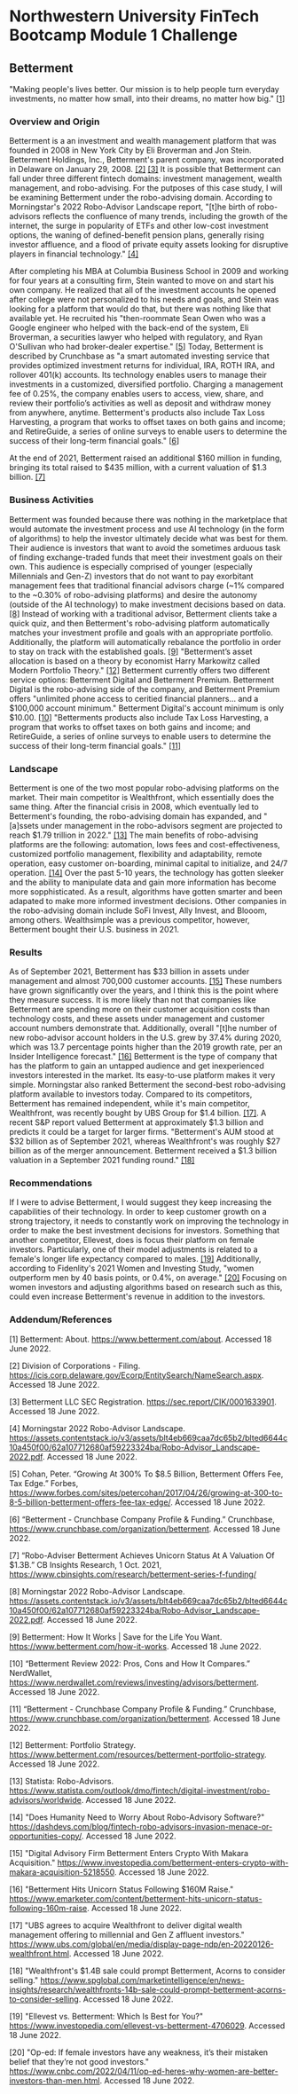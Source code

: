 # Northwestern University FinTech Bootcamp Module 1 Challenge

## Betterment

"Making people's
lives better. Our mission is to help people turn everyday investments, no matter how small, into their dreams, no matter how big." [[1](https://www.betterment.com/about)]

### Overview and Origin

Betterment is a an investment and wealth management platform that was founded in 2008 in New York City by Eli Broverman and Jon Stein. Betterment Holdings, Inc., Betterment's parent company, was incorporated in Delaware on January 29, 2008. [[2]](https://icis.corp.delaware.gov/Ecorp/EntitySearch/NameSearch.aspx) [[3]](https://sec.report/CIK/0001633901) It is possible that Betterment can fall under three different fintech domains: investment management, wealth management, and robo-advising. For the putposes of this case study, I will be examining Betterment under the robo-advising domain. According to Morningstar's 2022 Robo-Advisor Landscape report, "[t]he birth of robo-advisors reflects the confluence of many trends, including the growth of the internet,
the surge in popularity of ETFs and other low-cost investment options, the waning of defined-benefit
pension plans, generally rising investor affluence, and a flood of private equity assets looking for
disruptive players in financial technology." [[4]](https://assets.contentstack.io/v3/assets/blt4eb669caa7dc65b2/blted6644c10a450f00/62a107712680af59223324ba/Robo-Advisor_Landscape-2022.pdf)

After completing his MBA at Columbia Business School in 2009 and working for four years at a consulting firm, Stein wanted to move on and start his own company. He realized that all of the investment accounts he opened after college were not personalized to his needs and goals, and Stein was looking for a platform that would do that, but there was nothing like that available yet. He recruited his "then-roommate Sean Owen who was a Google engineer who helped with the back-end of the system, Eli Broverman, a securities lawyer who helped with regulatory, and Ryan O'Sullivan who had broker-dealer expertise." [[5](https://www.forbes.com/sites/petercohan/2017/04/26/growing-at-300-to-8-5-billion-betterment-offers-fee-tax-edge/?sh=29d470b73ff3)] Today, Betterment is described by Crunchbase as "a smart automated investing service that provides optimized investment returns for individual, IRA, ROTH IRA, and rollover 401(k) accounts. Its technology enables users to manage their investments in a customized, diversified portfolio. Charging a management fee of 0.25%, the company enables users to access, view, share, and review their portfolio’s activities as well as deposit and withdraw money from anywhere, anytime. Betterment's products also include Tax Loss Harvesting, a program that works to offset taxes on both gains and income; and RetireGuide, a series of online surveys to enable users to determine the success of their long-term financial goals." [[6](https://www.crunchbase.com/organization/betterment)]

At the end of 2021, Betterment raised an additional $160 million in funding, bringing its total raised to $435 million, with a current valuation of $1.3 billion. [[7]](https://www.cbinsights.com/research/betterment-series-f-funding/)

### Business Activities

Betterment was founded because there was nothing in the marketplace that would automate the investment process and use AI technology (in the form of algorithms) to help the investor ultimately decide what was best for them. Their audience is investors that want to avoid the sometimes arduous task of finding exchange-traded funds that meet their investment goals on their own. This audience is especially comprised of younger (especially Millennials and Gen-Z) investors that do not want to pay exorbitant management fees that traditional financial advisors charge (~1% compared to the ~0.30% of robo-advising platforms) and desire the autonomy (outside of the AI technology) to make investment decisions based on data. [[8]](https://assets.contentstack.io/v3/assets/blt4eb669caa7dc65b2/blted6644c10a450f00/62a107712680af59223324ba/Robo-Advisor_Landscape-2022.pdf) Instead of working with a traditional advisor, Betterment clients take a quick quiz, and then Betterment's robo-advising platform automatically matches your investment profile and goals with an appropriate portfolio. Additionally, the platform will automatically rebalance the portfolio in order to stay on track with the established goals. [[9]](https://www.betterment.com/how-it-works) "Betterment’s asset allocation is based on a theory by economist Harry Markowitz called Modern Portfolio Theory." [[12]](https://www.betterment.com/resources/betterment-portfolio-strategy) Betterment currently offers two different service options: Betterment Digital and Betterment Premium. Betterment Digital is the robo-advising side of the company, and Betterment Premium offers "unlimited phone access to ceritied financial planners... and a $100,000 account minimum." Betterment Digital's account minimum is only $10.00. [[10]](https://www.nerdwallet.com/reviews/investing/advisors/betterment) "Betterments products also include Tax Loss Harvesting, a program that works to offset taxes on both gains and income; and RetireGuide, a series of online surveys to enable users to determine the success of their long-term financial goals." [[11]](https://www.crunchbase.com/organization/betterment)

### Landscape

Betterment is one of the two most popular robo-advising platforms on the market. Their main competitor is Wealthfront, which essentially does the same thing. After the financial crisis in 2008, which eventually led to Betterment's founding, the robo-advising domain has expanded, and "[a]ssets under management in the robo-advisors segment are projected to reach $1.79 trillion in 2022." [[13]](https://www.statista.com/outlook/dmo/fintech/digital-investment/robo-advisors/worldwide) The main benefits of robo-advising platforms are the following: automation, lows fees and cost-effectiveness, customized portfolio management, flexibility and adaptability, remote operation, easy customer on-boarding, minimal capital to initialize, and 24/7 operation. [[14]](https://dashdevs.com/blog/fintech-robo-advisors-invasion-menace-or-opportunities-copy/) Over the past 5-10 years, the technology has gotten sleeker and the ability to manipulate data and gain more information has become more sopphisticated. As a result, algorithms have gotten smarter and been adapated to make more informed investment decisions. Other companies in the robo-advising domain include SoFi Invest, Ally Invest, and Blooom, among others. Wealthsimple was a previous competitor, however, Betterment bought their U.S. business in 2021. 

### Results

As of September 2021, Betterment has $33 billion in assets under management and almost 700,000 customer accounts. [[15]](https://www.investopedia.com/betterment-enters-crypto-with-makara-acquisition-5218550) These numbers have grown significantly over the years, and I think this is the point where they measure success. It is more likely than not that companies like Betterment are spending more on their customer acquisition costs than technology costs, and these assets under management and customer account numbers demonstrate that. Additionally, overall "[t]he number of new robo-advisor account holders in the U.S. grew by 37.4% during 2020, which was 13.7 percentage points higher than the 2019 growth rate, per an Insider Intelligence forecast." [[16]](https://www.emarketer.com/content/betterment-hits-unicorn-status-following-160m-raise) Betterment is the type of company that has the platform to gain an untapped audience and get inexperienced investors interested in the market. Its easy-to-use platform makes it very simple. Morningstar also ranked Betterment the second-best robo-advising platform available to investors today. Compared to its competitors, Betterment has remained independent, while it's main competitor, Wealthfront, was recently bought by UBS Group for $1.4 billion. [[17]](https://www.ubs.com/global/en/media/display-page-ndp/en-20220126-wealthfront.html). A recent S&P report valued Betterment at approximately $1.3 billion and predicts it could be a target for larger firms. "Betterment's AUM stood at $32 billion as of September 2021, whereas Wealthfront's was roughly $27 billion as of the merger announcement. Betterment received a $1.3 billion valuation in a September 2021 funding round." [[18]](https://www.spglobal.com/marketintelligence/en/news-insights/research/wealthfronts-14b-sale-could-prompt-betterment-acorns-to-consider-selling)

### Recommendations

If I were to advise Betterment, I would suggest they keep increasing the capabilities of their technology. In order to keep customer growth on a strong trajectory, it needs to constantly work on improving the technology in order to make the best investment decisions for investors. Something that another competitor, Ellevest, does is focus their platform on female investors. Particularly, one of their model adjustments is related to a female's longer life expectancy compared to males. [[19]](https://www.investopedia.com/ellevest-vs-betterment-4706029) Additionally, according to Fidenlity's 2021 Women and Investing Study, "women outperform men by 40 basis points, or 0.4%, on average." [[20]](https://www.cnbc.com/2022/04/11/op-ed-heres-why-women-are-better-investors-than-men.html) Focusing on women investors and adjusting algorithms based on research such as this, could even increase Betterment's revenue in addition to the investors. 

### Addendum/References

[1] Betterment: About. https://www.betterment.com/about. Accessed 18 June 2022.

[2] Division of Corporations - Filing. https://icis.corp.delaware.gov/Ecorp/EntitySearch/NameSearch.aspx. Accessed 18 June 2022.

[3] Betterment LLC SEC Registration. https://sec.report/CIK/0001633901. Accessed 18 June 2022.

[4] Morningstar 2022 Robo-Advisor Landscape. https://assets.contentstack.io/v3/assets/blt4eb669caa7dc65b2/blted6644c10a450f00/62a107712680af59223324ba/Robo-Advisor_Landscape-2022.pdf. Accessed 18 June 2022.

[5] Cohan, Peter. “Growing At 300% To $8.5 Billion, Betterment Offers Fee, Tax Edge.” Forbes, https://www.forbes.com/sites/petercohan/2017/04/26/growing-at-300-to-8-5-billion-betterment-offers-fee-tax-edge/. Accessed 18 June 2022.

[6] “Betterment - Crunchbase Company Profile & Funding.” Crunchbase, https://www.crunchbase.com/organization/betterment. Accessed 18 June 2022.

[7] “Robo-Adviser Betterment Achieves Unicorn Status At A Valuation Of $1.3B.” CB Insights Research, 1 Oct. 2021, https://www.cbinsights.com/research/betterment-series-f-funding/

[8] Morningstar 2022 Robo-Advisor Landscape. https://assets.contentstack.io/v3/assets/blt4eb669caa7dc65b2/blted6644c10a450f00/62a107712680af59223324ba/Robo-Advisor_Landscape-2022.pdf. Accessed 18 June 2022.

[9] Betterment: How It Works | Save for the Life You Want. https://www.betterment.com/how-it-works. Accessed 18 June 2022.

[10] “Betterment Review 2022: Pros, Cons and How It Compares.” NerdWallet, https://www.nerdwallet.com/reviews/investing/advisors/betterment. Accessed 18 June 2022.

[11] “Betterment - Crunchbase Company Profile & Funding.” Crunchbase, https://www.crunchbase.com/organization/betterment. Accessed 18 June 2022.

[12] Betterment: Portfolio Strategy. https://www.betterment.com/resources/betterment-portfolio-strategy. Accessed 18 June 2022.

[13] Statista: Robo-Advisors. https://www.statista.com/outlook/dmo/fintech/digital-investment/robo-advisors/worldwide. Accessed 18 June 2022.

[14] "Does Humanity Need to Worry About Robo-Advisory Software?" https://dashdevs.com/blog/fintech-robo-advisors-invasion-menace-or-opportunities-copy/. Accessed 18 June 2022.

[15] "Digital Advisory Firm Betterment Enters Crypto With Makara Acquisition." https://www.investopedia.com/betterment-enters-crypto-with-makara-acquisition-5218550. Accessed 18 June 2022.

[16] "Betterment Hits Unicorn Status Following $160M Raise." https://www.emarketer.com/content/betterment-hits-unicorn-status-following-160m-raise. Accessed 18 June 2022.

[17] "UBS agrees to acquire Wealthfront to deliver digital wealth management offering to millennial and Gen Z affluent investors." https://www.ubs.com/global/en/media/display-page-ndp/en-20220126-wealthfront.html. Accessed 18 June 2022.

[18] "Wealthfront's $1.4B sale could prompt Betterment, Acorns to consider selling." https://www.spglobal.com/marketintelligence/en/news-insights/research/wealthfronts-14b-sale-could-prompt-betterment-acorns-to-consider-selling. Accessed 18 June 2022.

[19] "Ellevest vs. Betterment: Which Is Best for You?" https://www.investopedia.com/ellevest-vs-betterment-4706029. Accessed 18 June 2022.

[20] "Op-ed: If female investors have any weakness, it’s their mistaken belief that they’re not good investors." https://www.cnbc.com/2022/04/11/op-ed-heres-why-women-are-better-investors-than-men.html. Accessed 18 June 2022.
